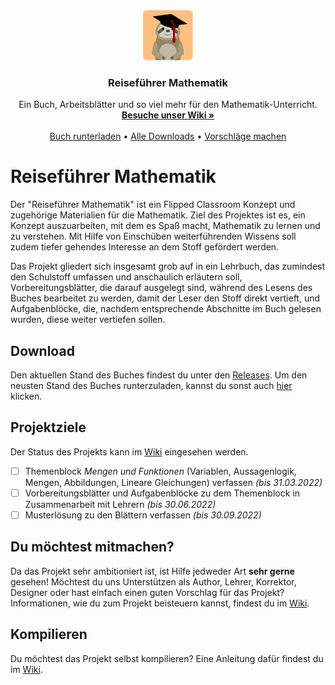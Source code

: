<div align="center">
  <a href="https://github.com/Reisefuhrer-Mathematik/Reisefuehrer-Mathematik">
    <img src="images/icon.svg" alt="Logo" width="80" height="80">
  </a>

  <h3 align="center">Reiseführer Mathematik</h3>

  <p align="center">
    Ein Buch, Arbeitsblätter und so viel mehr für den Mathematik-Unterricht.
    <br />
    <a href="https://github.com/Reisefuhrer-Mathematik/Reisefuehrer-Mathematik/wiki"><strong>Besuche unser Wiki »</strong></a>
    <br />
    <br />
    <a href="https://github.com/Reisefuhrer-Mathematik/reisefuehrer/releases/latest/download/buch.pdf">Buch runterladen</a>
    &#8226;
    <a href="https://github.com/Reisefuhrer-Mathematik/Reisefuehrer-Mathematik/releases">Alle Downloads</a>
    &#8226;
    <a href="https://github.com/Reisefuhrer-Mathematik/Reisefuehrer-Mathematik/discussions">Vorschläge machen</a>
  </p>
</div>

# Reiseführer Mathematik
Der "Reiseführer Mathematik" ist ein Flipped Classroom Konzept und zugehörige Materialien für die Mathematik.
Ziel des Projektes ist es, ein Konzept auszuarbeiten, mit dem es Spaß macht, Mathematik zu lernen und zu verstehen.
Mit Hilfe von Einschüben weiterführenden Wissens soll zudem tiefer gehendes Interesse an dem Stoff gefördert werden.

Das Projekt gliedert sich insgesamt grob auf in ein Lehrbuch, das zumindest den Schulstoff umfassen und anschaulich erläutern soll,
Vorbereitungsblätter, die darauf ausgelegt sind, während des Lesens des Buches bearbeitet zu werden, damit der Leser den Stoff direkt
vertieft, und Aufgabenblöcke, die, nachdem entsprechende Abschnitte im Buch gelesen wurden, diese weiter vertiefen sollen.

## Download
Den aktuellen Stand des Buches findest du unter den [Releases](https://github.com/Reisefuhrer-Mathematik/reisefuehrer/releases).
Um den neusten Stand des Buches runterzuladen, kannst du sonst auch [hier](https://github.com/Reisefuhrer-Mathematik/reisefuehrer/releases/latest/download/buch.pdf) klicken.

## Projektziele
Der Status des Projekts kann im [Wiki](https://github.com/Reisefuhrer-Mathematik/reisefuehrer/wiki/Lehrbuch) eingesehen werden.
 * [ ] Themenblock *Mengen und Funktionen* (Variablen, Aussagenlogik, Mengen, Abbildungen, Lineare Gleichungen) verfassen *(bis 31.03.2022)*
 * [ ] Vorbereitungsblätter und Aufgabenblöcke zu dem Themenblock in Zusammenarbeit mit Lehrern *(bis 30.06.2022)*
 * [ ] Musterlösung zu den Blättern verfassen *(bis 30.09.2022)*

## Du möchtest mitmachen?
Da das Projekt sehr ambitioniert ist, ist Hilfe jedweder Art **sehr gerne** gesehen! Möchtest du uns Unterstützen als Author, Lehrer, Korrektor, Designer oder hast
einfach einen guten Vorschlag für das Projekt?
Informationen, wie du zum Projekt beisteuern kannst, findest du im [Wiki](https://github.com/Reisefuhrer-Mathematik/reisefuehrer/wiki/Projekt).

## Kompilieren
Du möchtest das Projekt selbst kompilieren? Eine Anleitung dafür findest du im [Wiki](https://github.com/Reisefuhrer-Mathematik/reisefuehrer/wiki/Projekt#arbeitsumgebung-aufsetzen-und-kompilieren).
